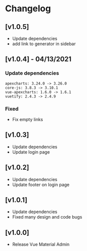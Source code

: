 # Changelog

## [v1.0.5]

- Update dependencies
- add link to generator in sidebar

## [v1.0.4] - 04/13/2021

### Update dependencies
    apexcharts: 3.24.0 -> 3.26.0
    core-js: 3.8.3 -> 3.10.1
    vue-apexcharts: 1.6.0 -> 1.6.1
    vuetify: 2.4.3 -> 2.4.9
### Fixed
- Fix empty links 

## [v1.0.3]

- Update dependencies
- Update login page

## [v1.0.2]

 - Update dependencies
 - Update footer on login page
 
## [v1.0.1]

 - Update dependencies
 - Fixed many design and code bugs
 
## [v1.0.0]

 - Release Vue Material Admin
